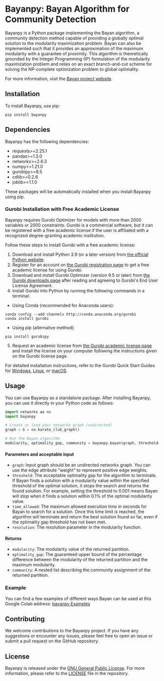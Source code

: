 # Bayanpy: Bayan Algorithm for Community Detection

Bayanpy is a Python package implementing the Bayan algorithm, a community detection method capable of providing a globally optimal solution to the modularity maximization problem. Bayan can also be implemented such that it provides an approximation of the maximum modularity with a guarantee of proximity. This algorithm is theoretically grounded by the Integer Programming (IP) formulation of the modularity maximization problem and relies on an exact branch-and-cut scheme for solving the NP-complete optimization problem to global optimality.

For more information, visit the [Bayan project website](https://bayanproject.github.io/).

## Installation

To install Bayanpy, use pip:

```
pip install bayanpy
```

## Dependencies

Bayanpy has the following dependencies:

- requests>=2.25.1
- pandas>=1.3.0
- networkx>=2.6.3
- numpy>=1.21.0
- gurobipy>=9.5
- cdlib>=0.2.6
- joblib>=1.1.0

These packages will be automatically installed when you install Bayanpy using pip.



### Gurobi Installation with Free Academic License

Bayanpy requires Gurobi Optimizer for models with more than 2000 variables or 2000 constraints. Gurobi is a commercial software, but it can be registered with a free academic license if the user is affiliated with a recognized degree-granting academic institution.

Follow these steps to install Gurobi with a free academic license:

1. Download and install Python 3.9 (or a later version) from [the official Python website](https://www.python.org/downloads/).
2. Register for an account on [the Gurobi registration page](https://pages.gurobi.com/registration) to get a free academic license for using Gurobi.
3. Download and install Gurobi Optimizer (version 9.5 or later) from [the Gurobi downloads page](https://www.gurobi.com/downloads/gurobi-optimizer-eula/) after reading and agreeing to Gurobi's End User License Agreement.
4. Install Gurobi into Python by running the following commands in a terminal:
- Using Conda (recommended for Anaconda users):

```
conda config --add channels http://conda.anaconda.org/gurobi
conda install gurobi
```

- Using pip (alternative method):
```
pip install gurobipy
```


5. Request an academic license from [the Gurobi academic license page](https://www.gurobi.com/downloads/end-user-license-agreement-academic/) and install the license on your computer following the instructions given on the Gurobi license page.

For detailed installation instructions, refer to the Gurobi Quick Start Guides for [Windows](https://www.gurobi.com/documentation/9.5/quickstart_windows/index.html), [Linux](https://www.gurobi.com/documentation/9.5/quickstart_linux/index.html), or [macOS](https://www.gurobi.com/documentation/9.5/quickstart_mac/index.html).

## Usage

You can use Bayanpy as a standalone package. After installing Bayanpy, you can use it directly in your Python code as follows:

```python
import networkx as nx
import bayanpy

# Create or load your networkx graph (undirected)
graph = G = nx.karate_club_graph()

# Run the Bayan algorithm
modularity, optimality_gap, community = bayanpy.bayan(graph, threshold=0.001, time_allowed=60, resolution=1)
```



#### Parameters and acceptable input

- `graph`: Input graph should be an undirected networkx graph. You can use the edge attribute "weight" to represent positive edge weights.
- `threshold`: The acceptable optimality gap for the algorithm to terminate. If Bayan finds a solution with a modularity value within the specified threshold of the optimal solution, it stops the search and returns the found solution. For example, setting the threshold to 0.001 means Bayan will stop when it finds a solution within 0.1% of the optimal modularity value.
- `time_allowed`: The maximum allowed execution time in seconds for Bayan to search for a solution. Once this time limit is reached, the algorithm will terminate and return the best solution found so far, even if the optimality gap threshold has not been met.
- `resolution`: The resolution parameter in the modularity function.

#### Returns

- `modularity`: The modularity value of the returned partition.
- `optimality_gap`: The guaranteed upper bound of the percentage difference between the modularity of the returned partition and the maximum modularity.
- `community`: A nested list describing the community assignment of the returned partition.


### Example
You can find a few examples of different ways Bayan can be used at this Google Colab address: [bayanpy Examples](https://tinyurl.com/bayancolab)


## Contributing

We welcome contributions to the Bayanpy project. If you have any suggestions or encounter any issues, please feel free to open an issue or submit a pull request on the GitHub repository.

## License

Bayanpy is released under the [GNU General Public License](LICENSE). For more information, please refer to the [LICENSE](LICENSE) file in the repository.





